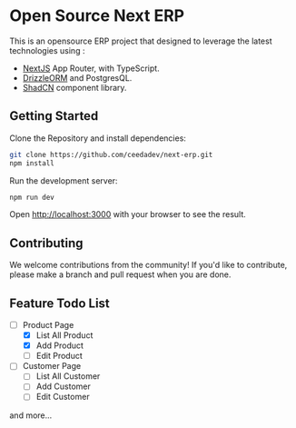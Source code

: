 # Open Source Next ERP

This is an opensource ERP project that designed to leverage the latest technologies using :

- [NextJS](https://nextjs.org/) App Router, with TypeScript.
- [DrizzleORM](https://orm.drizzle.team/) and PostgresQL.
- [ShadCN](https://ui.shadcn.com/) component library.

## Getting Started

Clone the Repository and install dependencies:

```bash
git clone https://github.com/ceedadev/next-erp.git
npm install
```

Run the development server:

```bash
npm run dev
```

Open [http://localhost:3000](http://localhost:3000) with your browser to see the result.

## Contributing

We welcome contributions from the community! If you'd like to contribute, please make a branch and pull request when you are done.

## Feature Todo List

- [ ] Product Page
  - [x] List All Product
  - [x] Add Product
  - [ ] Edit Product
- [ ] Customer Page
  - [ ] List All Customer
  - [ ] Add Customer
  - [ ] Edit Customer

and more...
